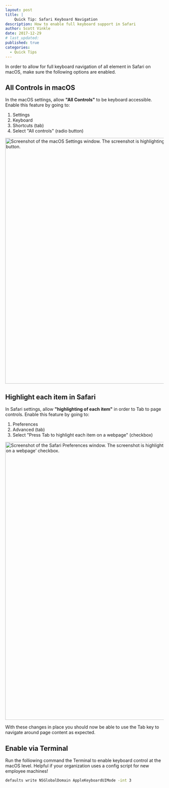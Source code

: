 ```yaml
---
layout: post
title: |
    Quick Tip: Safari Keyboard Navigation
description: How to enable full keyboard support in Safari
author: Scott Vinkle
date: 2017-12-29
# last_updated:
published: true
categories:
  - Quick Tips
---
```

In order to allow for full keyboard navigation of all element in Safari on macOS, make sure the following options are enabled.

## All Controls in macOS

In the macOS settings, allow **"All Controls"** to be keyboard accessible.  Enable this feature by going to:

1. Settings
2. Keyboard
3. Shortcuts (tab)
4. Select "All controls" (radio button)

<img width="780" alt="Screenshot of the macOS Settings window. The screenshot is highlighting the selection of the 'All controls' radio button." src="https://user-images.githubusercontent.com/1392632/34268380-79798d34-e64e-11e7-817c-d069ee0210e0.png">

## Highlight each item in Safari 

In Safari settings, allow **"highlighting of each item"** in order to Tab to page controls.  Enable this feature by going to:

1. Preferences
2. Advanced (tab)
3. Select "Press Tab to highlight each item on a webpage" (checkbox)

<img width="882" alt="Screenshot of the Safari Preferences window. The screenshot is highlighting the selection of the 'Press Tab to highlight each item on a webpage' checkbox." src="https://user-images.githubusercontent.com/1392632/34269782-9fcdc5d6-e653-11e7-9adc-6bf1c04185b3.png">

With these changes in place you should now be able to use the Tab key to navigate around page content as expected.

## Enable via Terminal

Run the folliowing command the Terminal to enable keyboard control at the macOS level. Helpful if your organization uses a config script for new employee machines!

```bash
defaults write NSGlobalDomain AppleKeyboardUIMode -int 3
```
